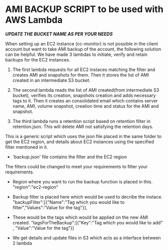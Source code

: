 # AMI BACKUP SCRIPT to be used with AWS Lambda

***UPDATE THE BUCKET NAME AS PER YOUR NEEDS***

When setting up an EC2 instance (cc-monitor) is not possible in the client account but want to take AMI backup of the account, the following solution can be helpful.
We have made 3 lambdas to initiate, verify and retain backups for the EC2 instances.

1.  The first lambda requests for all EC2 instaces matching the filter and creates AMI and snapshots for them.
    Then it stores the list of AMI created in an intermediate S3 bucket.

2.  The second lambda reads the list of AMI created(from intermediate S3 bucket), verifies its creation, snapshots creation and
    adds necessary tags to it. Then it creates an consolidated email which contains server name, AMI, volume snapshot, creation time and status for the AMI and snapshot.

3.  The third lambda runs a retention script based on retention filter in retention.json. This will delete AMI not satisfying the
    retention days.

This is a generic script which uses the json file placed in the same folder to get the EC2 region, and details about EC2
instances using the specified filter mentioned in it.

* 'backup.json' file contains the filter and the EC2 region

The filters could be changed to meet your requirements to filter your requirements.

* Region where you want to run the backup function is placed in this.
    "region":"ec2-region"

* Backup filter is placed here which would be used to decribe the instace.
    "backupFilter":[{"Name":"Tag which you would like to filter","Values":"Value for the tag"}],

* These would be the tags which would be applied on the new AMI created.
    "tagsForTheBackup":[{"Key":"Tag which you would like to add" , "Value":"Value for the tag"}]

* We get details and update files in S3 which acts as a interface between 2 lambda
